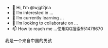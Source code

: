 - 👋 Hi, I’m @wjgl2jna
- 👀 I’m interested in ...
- 🌱 I’m currently learning ...
- 💞️ I’m looking to collaborate on ...
- 📫 How to reach me ...使用QQ搜索551478670

<!---
wjgl2jna/wjgl2jna is a ✨ special ✨ repository because its `README.md` (this file) appears on your GitHub profile.
You can click the Preview link to take a look at your changes.
--->
我是一个来自中国的男孩
